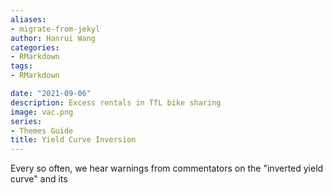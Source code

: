 ```yaml
---
aliases:
- migrate-from-jekyl
author: Hanrui Wang
categories:
- RMarkdown
tags:
- RMarkdown

date: "2021-09-06"
description: Excess rentals in TfL bike sharing
image: vac.png
series:
- Themes Guide
title: Yield Curve Inversion
---
```



Every so often, we hear warnings from commentators on the "inverted yield curve" and its 